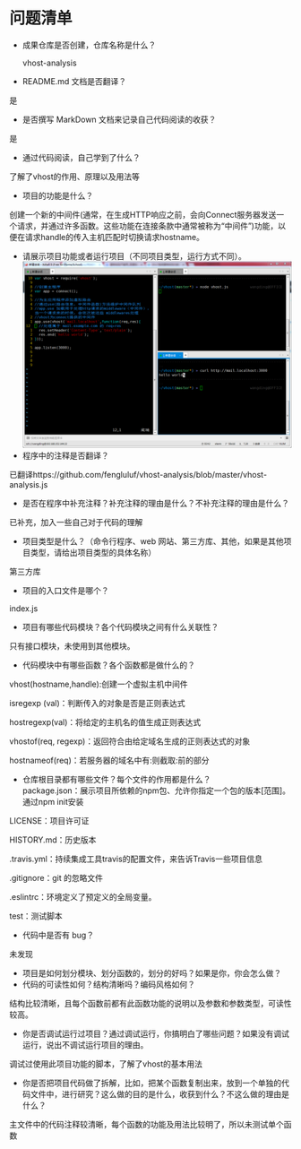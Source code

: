 # 问题清单
- 成果仓库是否创建，仓库名称是什么？

  vhost-analysis
- README.md 文档是否翻译？ 

是
- 是否撰写 MarkDown 文档来记录自己代码阅读的收获？

是
- 通过代码阅读，自己学到了什么？

了解了vhost的作用、原理以及用法等
- 项目的功能是什么？

创建一个新的中间件(通常，在生成HTTP响应之前，会向Connect服务器发送一个请求，并通过许多函数。这些功能在连接条款中通常被称为“中间件”)功能，以便在请求handle的传入主机匹配时切换请求hostname。
- 请展示项目功能或者运行项目（不同项目类型，运行方式不同）。  
![image](https://github.com/fengluluf/vhost-analysis/blob/master/imgs/%E8%BF%90%E8%A1%8C.png)
- 程序中的注释是否翻译？

已翻译https://github.com/fengluluf/vhost-analysis/blob/master/vhost-analysis.js
- 是否在程序中补充注释？补充注释的理由是什么？不补充注释的理由是什么？

已补充，加入一些自己对于代码的理解
- 项目类型是什么？（命令行程序、web 网站、第三方库、其他，如果是其他项目类型，请给出项目类型的具体名称） 

第三方库
- 项目的入口文件是哪个？ 

index.js
- 项目有哪些代码模块？各个代码模块之间有什么关联性？ 

只有接口模块，未使用到其他模块。
- 代码模块中有哪些函数？各个函数都是做什么的？ 

vhost(hostname,handle):创建一个虚拟主机中间件

isregexp (val)：判断传入的对象是否是正则表达式

hostregexp(val)：将给定的主机名的值生成正则表达式

vhostof(req, regexp)：返回符合由给定域名生成的正则表达式的对象

hostnameof(req)：若服务器的域名中有:则截取:前的部分
- 仓库根目录都有哪些文件？每个文件的作用都是什么？  
package.json：展示项目所依赖的npm包、允许你指定一个包的版本[范围]。通过npm init安装

LICENSE：项目许可证

HISTORY.md：历史版本

.travis.yml：持续集成工具travis的配置文件，来告诉Travis一些项目信息

.gitignore：git 的忽略文件

.eslintrc：环境定义了预定义的全局变量。

test：测试脚本
- 代码中是否有 bug？  

未发现  
- 项目是如何划分模块、划分函数的，划分的好吗？如果是你，你会怎么做？  
- 代码的可读性如何？结构清晰吗？编码风格如何？  

结构比较清晰，且每个函数前都有此函数功能的说明以及参数和参数类型，可读性较高。
- 你是否调试运行过项目？通过调试运行，你搞明白了哪些问题？如果没有调试运行，说出不调试运行项目的理由。  

调试过使用此项目功能的脚本，了解了vhost的基本用法
- 你是否把项目代码做了拆解，比如，把某个函数复制出来，放到一个单独的代码文件中，进行研究？这么做的目的是什么，收获到什么？不这么做的理由是什么？

主文件中的代码注释较清晰，每个函数的功能及用法比较明了，所以未测试单个函数
